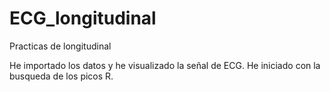 # ECG_longitudinal
Practicas de longitudinal

He importado los datos y he visualizado la señal de ECG. 
He iniciado con la busqueda de los picos R.
